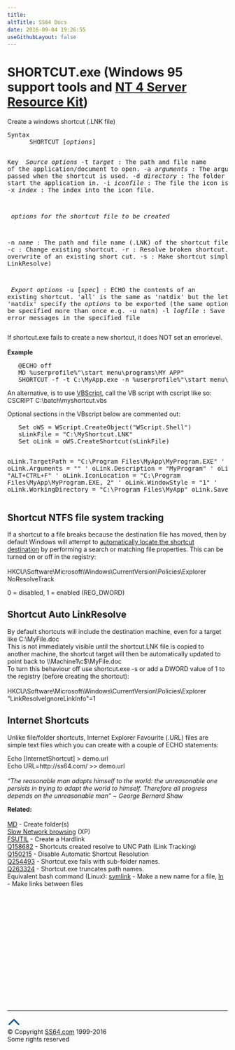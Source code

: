 ```yaml
---
title:
altTitle: SS64 Docs
date: 2016-09-04 19:26:55
useGithubLayout: false
---
```

<!-- #BeginLibraryItem "/Library/head_nt.lbi" --><!-- #EndLibraryItem --><h1>SHORTCUT.exe (Windows 95 support tools and <a href="../links/windows.html#kits">NT 4 Server Resource Kit</a>)</h1>
<p>Create a windows shortcut (.LNK file)</p>
<pre>Syntax
      SHORTCUT [<i>options</i>]

Key
<i>   Source options</i>
   -t <i>target</i>    : The path and file name of the application/document to open.
   -a <i>arguments</i> : The arguments passed when the shortcut is used.
   -d <i>directory</i> : The folder to start the application in.
   -i <i>iconfile</i>  : The file the icon is in.
   -x <i>index</i>     : The index into the icon file.

<i>   options for the shortcut file to be created</i>

   -n <i>name</i>      : The path and file name (.LNK) of the shortcut file.
   -c           : Change existing shortcut.
   -r           : Resolve broken shortcut.
   -f           : Force overwrite of an existing short cut.
   -s           : Make shortcut simple (don’t use LinkResolve)

<i>   Export options</i>
   -u [<i>spec</i>]    : ECHO the contents of an existing shortcut. 
                  'all' is the same as 'natdix' but the letters 
                  of 'natdix' specify the <i>options</i> to be exported
           (the same option can be specified more than once
          e.g. -u natn)
   -l <i>logfile</i>   : Save any error messages in the specified file
</pre>
<p>If shortcut.exe fails to create a new shortcut, it does NOT set 
  an errorlevel.<br>
  <br>
  <b>Example</b></p>
<pre>   @ECHO off 
   MD %userprofile%"\start menu\programs\MY APP"
   SHORTCUT -f -t C:\MyApp.exe -n %userprofile%"\start menu\programs\MY APP\MY APP"</pre>
<p>An alternative, is to use <a href="../vb/index.html">VBScript</a>, call the  VB script with cscript like so: <br> 
<span class="code">CSCRIPT C:\batch\myshortcut.vbs</span> </p>
<p>Optional sections in the VBscript below are commented out:</p>
<pre>   Set oWS = WScript.CreateObject("WScript.Shell")
   sLinkFile = "C:\MyShortcut.LNK"
   Set oLink = oWS.CreateShortcut(sLinkFile)
   
   oLink.TargetPath = "C:\Program Files\MyApp\MyProgram.EXE"
   '  oLink.Arguments = ""
   '  oLink.Description = "MyProgram"
   '  oLink.HotKey = "ALT+CTRL+F"
   '  oLink.IconLocation = "C:\Program Files\MyApp\MyProgram.EXE, 2"
   '  oLink.WindowStyle = "1"
   '  oLink.WorkingDirectory = "C:\Program Files\MyApp"
   oLink.Save</pre>
<h2>Shortcut NTFS file system tracking</h2>
<p> If a shortcut to a file breaks because the destination file has moved, then by default Windows will attempt to <a href="http://technet.microsoft.com/en-gb/magazine/2009.10.windowsconfidential.aspx">automatically locate the shortcut destination</a> by performing a  search or matching file properties. This 
can be turned on or off in the registry:<br>
<br>
<span class="code">HKCU\Software\Microsoft\Windows\CurrentVersion\Policies\Explorer<br>
NoResolveTrack</span></p>
<p> 0 = disabled, 1 = enabled (REG_DWORD)</p>
<h2> Shortcut Auto LinkResolve</h2>
<p>By default shortcuts will include the destination machine, even for a target like <span class="code">C:\MyFile.doc</span> <br>
This is not immediately visible until the shortcut.LNK file is copied to another machine,  the shortcut target will then be automatically updated to point 
back to <span class="code">\\Machine1\c$\MyFile.doc</span><br>
To turn this behaviour off use <span class="code">shortcut.exe -s </span>or  add a  DWORD value of 1 to the registry (before creating the shortcut):<br>
<br>
<span class="code">HKCU\Software\Microsoft\Windows\CurrentVersion\Policies\Explorer<br>
"LinkResolveIgnoreLinkInfo"=1</span></p>
<h2>Internet Shortcuts</h2>
<p>Unlike file/folder shortcuts, Internet Explorer Favourite (.URL) files are simple text files which you can create with a couple of ECHO statements:</p>
<p><span class="code">Echo [InternetShortcut] &gt; demo.url <br>
Echo URL=http://ss64.com/ &gt;&gt; demo.url</span><br>
<br>
<i class="quote">“The reasonable man adapts himself to the world: the unreasonable one persists in trying to adapt the world to himself. Therefore all progress depends on the unreasonable man” ~ George Bernard Shaw</i></p>
<p><b> Related:</b><br>
<br>
<a href="md.html">MD</a> - Create folder(s)<br>
<a href="slow_browsing.html">Slow Network browsing</a> (XP)<br>
<a href="fsutil.html">FSUTIL</a> - Create a Hardlink <br>
<a href="https://support.microsoft.com/kb/158682">Q158682</a> - Shortcuts 
created resolve to UNC Path (Link Tracking)<br>
<a href="https://support.microsoft.com/kb/150215">Q150215</a> - Disable Automatic 
Shortcut Resolution <br>
<a href="https://support.microsoft.com/kb/254493">Q254493</a> - Shortcut.exe fails with sub-folder names.<br>
<a href="https://support.microsoft.com/kb/263324">Q263324</a> - Shortcut.exe  truncates path names. <br>
Equivalent bash command (Linux): <a href="../bash/symlink.html">symlink</a> - Make a new name for a file, <a href="../bash/ln.html">ln</a> - Make links between files </p><!-- #BeginLibraryItem "/Library/foot_nt.lbi" --><p>
<!-- windows300 -->
<ins class="adsbygoogle" style="display:inline-block;width:300px;height:250px" data-ad-client="ca-pub-6140977852749469" data-ad-slot="7649547908"></ins>
<script>
(adsbygoogle = window.adsbygoogle || []).push({});
</script></p>
<hr>
<div id="bl" class="footer"><a href="shortcut.html#"><img src="../images/top.png" width="30" height="22" alt="Back to the Top"></a></div>
<div id="br" class="footer, tagline">© Copyright <a href="http://ss64.com/">SS64.com</a> 1999-2016<br>
Some rights reserved</div><!-- #EndLibraryItem -->

